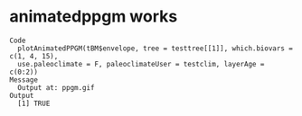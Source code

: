 # animatedppgm works

    Code
      plotAnimatedPPGM(tBM$envelope, tree = testtree[[1]], which.biovars = c(1, 4, 15),
      use.paleoclimate = F, paleoclimateUser = testclim, layerAge = c(0:2))
    Message
      Output at: ppgm.gif
    Output
      [1] TRUE

